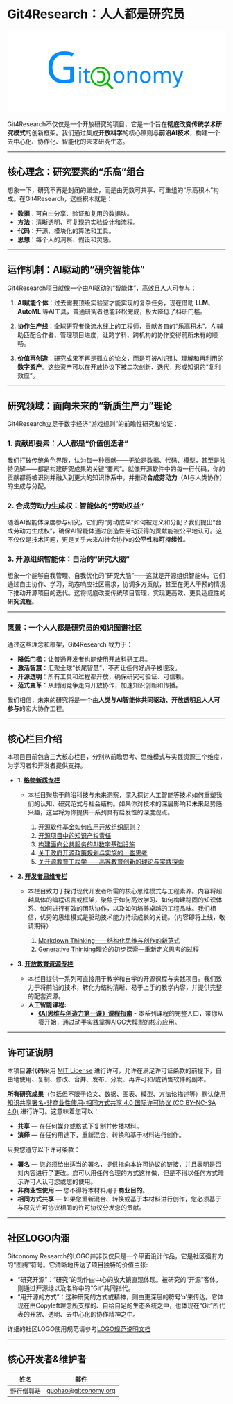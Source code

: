 # Git4Research：人人都是研究员

![Gitconomy Reserch社区Logo](./branding/gitconomy-logo-horizontal.png)

Git4Research不仅仅是一个开放研究的项目，它是一个旨在**彻底改变传统学术研究模式**的创新框架。我们通过集成**开放科学**的核心原则与**前沿AI技术**，构建一个去中心化、协作化、智能化的未来研究生态。

---

## **核心理念：研究要素的“乐高”组合**

想象一下，研究不再是封闭的堡垒，而是由无数可共享、可重组的“乐高积木”构成。在Git4Research，这些积木就是：

* **数据**：可自由分享、验证和复用的数据块。
* **方法**：清晰透明、可复现的实验设计和流程。
* **代码**：开源、模块化的算法和工具。
* **思想**：每个人的洞察、假设和灵感。

---

## **运作机制：AI驱动的“研究智能体”**

Git4Research项目就像一个由AI驱动的“智能体”，高效且人人可参与：

1.  **AI赋能个体**：过去需要顶级实验室才能实现的复杂任务，现在借助 **LLM、AutoML** 等AI工具，普通研究者也能轻松完成，极大降低了科研门槛。

2.  **协作生产线**：全球研究者像流水线上的工程师，贡献各自的“乐高积木”。AI辅助匹配合作者、管理项目进度，让跨学科、跨机构的协作变得前所未有的顺畅。

3.  **价值再创造**：研究成果不再是孤立的论文，而是可被AI识别、理解和再利用的**数字资产**。这些资产可以在开放协议下被二次创新、迭代，形成知识的“复利效应”。

---

## **研究领域：面向未来的“新质生产力”理论** ️

Git4Research立足于数字经济“游戏规则”的前瞻性研究和论证：

### 1. **贡献即要素：人人都是“价值创造者”**
我们打破传统角色界限，认为每一种贡献——无论是数据、代码、模型，甚至是独特见解——都是构建研究成果的关键“要素”。就像开源软件中的每一行代码，你的贡献都将被识别并融入到更大的知识体系中，并推动**合成劳动力**（AI与人类协作）的生成与分配。

### 2. **合成劳动力生成权：智能体的“劳动权益”**
随着AI智能体深度参与研究，它们的“劳动成果”如何被定义和分配？我们提出“合成劳动力生成权”，确保AI智能体通过创造性劳动获得的贡献能被公平地认可。这不仅仅是技术问题，更是关乎未来AI社会协作的**公平性**和**可持续性**。

### 3. **开源组织智能体：自治的“研究大脑”**
想象一个能够自我管理、自我优化的“研究大脑”——这就是开源组织智能体。它们通过自主协作、学习，动态响应社区需求，协调多方贡献，甚至在无人干预的情况下推动开源项目的迭代。这将彻底改变传统项目管理，实现更高效、更具适应性的**研究流程**。

---

### **愿景：一个人人都是研究员的知识图谱社区**

通过这些理念和框架，Git4Research 致力于：

* **降低门槛**：让普通开发者也能使用开放科研工具。
* **激活智慧**：汇聚全球“长尾智慧”，不再让任何好点子被埋没。
* **开源透明**：所有工具和过程都开放，确保研究可验证、可信赖。
* **范式变革**：从封闭竞争走向开放协作，加速知识创新和传播。

我们相信，未来的研究将是一个由**人类与AI智能体共同驱动、开放透明且人人可参与**的宏大协作工程。

---

## 核心栏目介绍

本项目目前包含三大核心栏目，分别从前瞻思考、思维模式与实践资源三个维度，为学习者和开发者提供支持。

* **1. [格物新质专栏](./open-perspectives/README.md)**
    * 本栏目聚焦于前沿科技与未来洞察，深入探讨人工智能等技术如何重塑我们的认知、研究范式与社会结构。如果你对技术的深层影响和未来趋势感兴趣，这里将为你提供一系列具有启发性的深度观点。

      1) [开源软件基金如何应用开放组织原则？](https://gitcode.com/Git2Fab/Git4Research/blob/main/open-perspectives/%E5%BC%80%E6%BA%90%E8%BD%AF%E4%BB%B6%E5%9F%BA%E9%87%91%E5%A6%82%E4%BD%95%E5%BA%94%E7%94%A8%E5%BC%80%E6%94%BE%E7%BB%84%E7%BB%87%E5%8E%9F%E5%88%99%EF%BC%9F.md)<br>
      2) [开源项目中的知识产权责任](https://gitcode.com/Git2Fab/Git4Research/blob/main/open-perspectives/%E5%BC%80%E6%BA%90%E9%A1%B9%E7%9B%AE%E4%B8%AD%E7%9A%84%E7%9F%A5%E8%AF%86%E4%BA%A7%E6%9D%83%E8%B4%A3%E4%BB%BB%E2%80%94%E2%80%94%E4%BD%BF%E7%94%A8%E8%80%85%E4%B8%8E%E8%B4%A1%E7%8C%AE%E8%80%85%E7%9A%84%E6%B3%95%E5%BE%8B%E5%85%B3%E7%B3%BB.md)<br>
      3) [构建面向公共服务的AI数字基础设施](https://gitcode.com/Git2Fab/Git4Research/blob/main/open-perspectives/%E6%9E%84%E5%BB%BA%E9%9D%A2%E5%90%91%E5%85%AC%E5%85%B1%E6%9C%8D%E5%8A%A1%E7%9A%84AI%E6%95%B0%E5%AD%97%E5%9F%BA%E7%A1%80%E8%AE%BE%E6%96%BD%20%E2%80%94%E2%80%94%E5%9F%BA%E4%BA%8E%E5%88%86%E5%B8%83%E5%BC%8F%E4%B8%8E%E8%AE%A4%E8%AF%81%E9%A9%B1%E5%8A%A8%E7%9A%84%E6%80%9D%E8%80%83%E8%B7%AF%E5%BE%84.md)<br>
      4) [关于政府开源政策规划与实施的一些思考](https://gitcode.com/Git2Fab/Git4Research/blob/main/open-perspectives/%E5%85%B3%E4%BA%8E%E6%94%BF%E5%BA%9C%E5%BC%80%E6%BA%90%E6%94%BF%E7%AD%96%E8%A7%84%E5%88%92%E4%B8%8E%E5%AE%9E%E6%96%BD%E7%9A%84%E4%B8%80%E4%BA%9B%E6%80%9D%E8%80%83.md)<br>
      5) [关开源教育工程学——高等教育创新的理论与实践探索](https://gitcode.com/Git2Fab/Git4Research/blob/main/open-perspectives/%E5%BC%80%E6%BA%90%E6%95%99%E8%82%B2%E5%B7%A5%E7%A8%8B%E5%AD%A6%E2%80%94%E2%80%94%E9%AB%98%E7%AD%89%E6%95%99%E8%82%B2%E5%88%9B%E6%96%B0%E7%9A%84%E7%90%86%E8%AE%BA%E4%B8%8E%E5%AE%9E%E8%B7%B5%E6%8E%A2%E7%B4%A2.md)<br>

* **2. [开发者思维专栏](./developer-thinking/README.md)**
    * 本栏目致力于探讨现代开发者所需的核心思维模式与工程素养。内容将超越具体的编程语言或框架，聚焦于如何高效学习、如何构建稳固的知识体系、如何进行有效的团队协作，以及如何培养卓越的工程品味。我们相信，优秀的思维模式是驱动技术能力持续成长的关键。（内容即将上线，敬请期待）

      1) [Markdown Thinking——结构化思维与创作的新范式](https://gitcode.com/Git2Fab/Git4Research/blob/main/developer-thinking/Markdown-Thinking%E2%80%94%E2%80%94%E7%BB%93%E6%9E%84%E5%8C%96%E6%80%9D%E7%BB%B4%E4%B8%8E%E5%88%9B%E4%BD%9C%E7%9A%84%E6%96%B0%E8%8C%83%E5%BC%8F.md)<br>
      2) [Generative Thinking理论的初步探索—重新定义思考的过程](https://gitcode.com/Git2Fab/Git4Research/blob/main/developer-thinking/Generative-Thinking%E2%80%94%E2%80%94%E9%87%8D%E6%96%B0%E5%AE%9A%E4%B9%89%E6%80%9D%E8%80%83%E7%9A%84%E8%BF%87%E7%A8%8B.md)<br>

* **3. [开放教育资源专栏](./open-education/README.md)**
    * 本栏目提供一系列可直接用于教学和自学的开源课程与实践项目。我们致力于将前沿的技术，转化为结构清晰、易于上手的教学内容，并提供完整的配套资源。
    * **人工智能课程:**
        * [**《AI思维与创造力第一课》课程指南**](./open-education/open-source-courses/人工智能/AI思维与创造力第一课/README.md) - 本系列课程的完整入口，带你从零开始，通过动手实践掌握AIGC大模型的核心应用。

---

## 许可证说明

本项目**源代码**采用 [MIT License](https://opensource.org/licenses/MIT) 进行许可，允许在满足许可证条款的前提下，自由地使用、复制、修改、合并、发布、分发、再许可和/或销售软件的副本。

**所有研究成果**（包括但不限于论文、数据、图表、模型、方法论描述等）默认使用 [知识共享署名-非商业性使用-相同方式共享 4.0 国际许可协议 (CC BY-NC-SA 4.0)](https://creativecommons.org/licenses/by-nc-sa/4.0/deed.zh) 进行许可。这意味着您可以：

* **共享** — 在任何媒介或格式下复制并传播材料。
* **演绎** — 在任何用途下，重新混合、转换和基于材料进行创作。

只要您遵守以下许可条款：

* **署名** — 您必须给出适当的署名，提供指向本许可协议的链接，并且表明是否对内容进行了更改。您可以用任何合理的方式这样做，但是不得以任何方式暗示许可人认可您或您的使用。
* **非商业性使用** — 您不得将本材料用于**商业目的**。
* **相同方式共享** — 如果您重新混合、转换或基于本材料进行创作，您必须基于与原先许可协议相同的许可协议分发您的贡献。

---

## 社区LOGO内涵

Gitconomy Research的LOGO并非仅仅只是一个平面设计作品，它是社区强有力的“图腾”符号。它清晰地传达了项目独特的价值主张:

- “研究开源”：“研究”的动作由中心的放大镜直观体现。被研究的“开源”客体，则通过开源绿以及名称中的“Git”共同指代。
- “用开源的方式”：这种研究的方式或精神，则由更深层的符号’ɔ’来传达。它体现在由Copyleft理念所支撑的、自给自足的生态系统之中，也体现在“Git”所代表的开放、透明、去中心化的协作精神之中。<br>

详细的社区LOGO使用规范请参考[LOGO规范说明文档](./branding/LOGO_GUIDELINES.md)

---

## 核心开发者&维护者

|姓名|邮件|
|---|---|
|野行僧郭晧|[guohao@gitconomy.org](mailto:guohao@gitconomy.org)|
